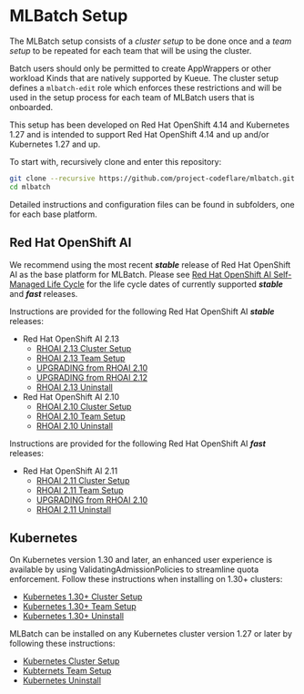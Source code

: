 # MLBatch Setup

The MLBatch setup consists of a *cluster setup* to be done once
and a *team setup* to be repeated for each team that will
be using the cluster.

Batch users should only be permitted to create AppWrappers or other
workload Kinds that are natively supported by Kueue. The cluster setup
defines a `mlbatch-edit` role which enforces these restrictions and
will be used in the setup process for each team of MLBatch users that
is onboarded.

This setup has been developed on Red Hat OpenShift 4.14 and Kubernetes 1.27 and
is intended to support Red Hat OpenShift 4.14 and up and/or Kubernetes 1.27 and up.

To start with, recursively clone and enter this repository:
```sh
git clone --recursive https://github.com/project-codeflare/mlbatch.git
cd mlbatch
```

Detailed instructions and configuration files can be found in subfolders,
one for each base platform.

## Red Hat OpenShift AI

We recommend using the most recent ***stable*** release of
Red Hat OpenShift AI as the base platform for MLBatch. Please see
[Red Hat OpenShift AI Self-Managed Life Cycle](https://access.redhat.com/support/policy/updates/rhoai-sm/lifecycle)
for the life cycle dates of currently supported ***stable*** and ***fast*** releases.

Instructions are provided for the following Red Hat OpenShift AI ***stable*** releases:
+ Red Hat OpenShift AI 2.13
   + [RHOAI 2.13 Cluster Setup](./setup.RHOAI-v2.13/CLUSTER-SETUP.md)
   + [RHOAI 2.13 Team Setup](./setup.RHOAI-v2.13/TEAM-SETUP.md)
   + [UPGRADING from RHOAI 2.10](./setup.RHOAI-v2.13/UPGRADE-STABLE.md)
   + [UPGRADING from RHOAI 2.12](./setup.RHOAI-v2.13/UPGRADE-FAST.md)
   + [RHOAI 2.13 Uninstall](./setup.RHOAI-v2.13/UNINSTALL.md)
+ Red Hat OpenShift AI 2.10
   + [RHOAI 2.10 Cluster Setup](./setup.RHOAI-v2.10/CLUSTER-SETUP.md)
   + [RHOAI 2.10 Team Setup](./setup.RHOAI-v2.10/TEAM-SETUP.md)
   + [RHOAI 2.10 Uninstall](./setup.RHOAI-v2.10/UNINSTALL.md)

Instructions are provided for the following Red Hat OpenShift AI ***fast*** releases:
+ Red Hat OpenShift AI 2.11
   + [RHOAI 2.11 Cluster Setup](./setup.RHOAI-v2.11/CLUSTER-SETUP.md)
   + [RHOAI 2.11 Team Setup](./setup.RHOAI-v2.11/TEAM-SETUP.md)
   + [UPGRADING from RHOAI 2.10](./setup.RHOAI-v2.11/UPGRADE.md)
   + [RHOAI 2.11 Uninstall](./setup.RHOAI-v2.11/UNINSTALL.md)

## Kubernetes

On Kubernetes version 1.30 and later, an enhanced user experience is
available by using ValidatingAdmissionPolicies to streamline quota
enforcement. Follow these instructions when installing on 1.30+ clusters:
   + [Kubernetes 1.30+ Cluster Setup](./setup.k8s-v1.30/CLUSTER-SETUP.md)
   + [Kubernetes 1.30+ Team Setup](./setup.k8s-v1.30/TEAM-SETUP.md)
   + [Kubernetes 1.30+ Uninstall](setup.k8s-v1.30/UNINSTALL.md)

MLBatch can be installed on any Kubernetes cluster version 1.27 or later
by following these instructions:
   + [Kubernetes Cluster Setup](./setup.k8s-v1.27/CLUSTER-SETUP.md)
   + [Kubternets Team Setup](./setup.k8s-v1.27/TEAM-SETUP.md)
   + [Kubernetes Uninstall](setup.k8s-v1.27/UNINSTALL.md)
